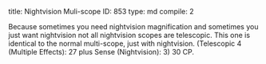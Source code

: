title:          Nightvision Muli-scope
ID:             853
type:           md
compile:        2



Because sometimes you need nightvision magnification and sometimes you just want nightvision not all nightvision scopes are telescopic. This one is identical to the normal multi-scope, just with nightvision. (Telescopic 4 (Multiple Effects): 27 plus Sense (Nightvision): 3) 30 CP.